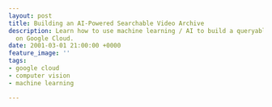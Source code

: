 ```yaml
---
layout: post
title: Building an AI-Powered Searchable Video Archive
description: Learn how to use machine learning / AI to build a queryable video archive
  on Google Cloud.
date: 2001-03-01 21:00:00 +0000
feature_image: ''
tags:
- google cloud
- computer vision
- machine learning

---
```

